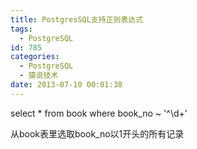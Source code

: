 ```yaml
---
title: PostgresSQL支持正则表达式
tags:
  - PostgreSQL
id: 785
categories:
  - PostgreSQL
  - 猿说技术
date: 2013-07-10 00:01:38
---
```


select * from book where book_no ~ '^\d+'

从book表里选取book_no以1开头的所有记录